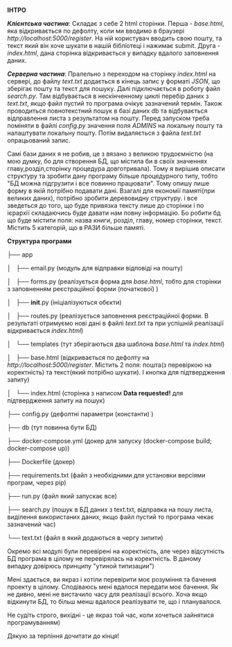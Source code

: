 **ІНТРО**

**_Клієнтська частина_**: Складає з себе 2 html сторінки. 
Перша - _base.html_, яка відкривається по дефолту, коли ми вводимо в браузері _http://localhost:5000/register_. На ній користувач вводить свою пошту, та текст який він хоче шукати в нашій бібліотеці і нажимає submit.
Друга - _index.html_, дана сторінка відкривається у випадку вдалого заповнення даних.


**_Серверна частина_**: Пралельно з переходом на сторінку _index.html_ на сервері, до файлу _text.txt_ додається в кінець запис у форматі _JSON_, що зберігає пошту та текст для пошуку.
Далі підключається в роботу файл _search.py_. Там відбувається в нескінченному циклі перебір даних з _text.txt_, якщо файл пустий то програма очікує зазначений термін. Також проводиться повнотекстний пошук в базі даних db та відбувається відправлення листа з результатом на пошту. Перед запуском треба поміняти в файлі _config.py_ значення поля *ADMINS* на локальну пошту та налаштувати локальну пошту. Потім видаляється з файла _text.txt_ опрацьований запис.
 
Самі бази даних я не робив, це з вязано з великою трудоємністю (на мою думку, бо для створення БД, що містила би в своїх значеннях главу,розділ,сторінку процедура довготривала). Тому я вирішив описати структуру та зробити дану програму більше процедурного типу, тобто "БД можна підгрузити і все повинно працювати". Тому опишу лише форму в якій потрібно подавати дані. Взагалі для економії памяті(при великих даних), потрібно зробити деревовидну структуру. і все зведеться до того, що буде привязка тексту лише до сторінки і по ієрархії складаючись буде давати нам повну інформацію. Бо робити бд що буде містити поля: назва книги, розділ, главу, номер сторінки, текст. Містить 5 категорій, що в РАЗИ більше памяті.

**Структура програми**

├── app

│   ├── email.py (модуль для відправки відповіді на пошту)

│   ├── forms.py (реалізується форма для _base.html_, тобто для сторінки з заповненням реєстраційної форми (початкової) )

│   ├── __init__.py (ініціалізуються обєкти)

│   ├── routes.py (реалізується заповнення реєстраційної форми. В результаті отримуємо нові дані в файлі _text.txt_ та при успішній реалізації відкривається _index.html_)

│   └── templates (тут зберігаються два шаблона _base.html_ та _index.html_)

│       ├── base.html (відкривається по дефолту на _http://localhost:5000/register_. Містить 2 поля: пошта(з перевіркою на коректність) та текст(який потрібно шукати). І кнопка для підтвердження запиту)

│       └── index.html (сторінка з написом **Data requested!** для підтвердження запиту на пошук)

├── config.py (дефолтні параметри (константи) )

├── db (тут повинна бути БД)

├── docker-compose.yml (докер для запуску (docker-compose build; docker-compose up))

├── Dockerfile (докер)

├── requirements.txt (файл з необхідними для установки версіями програм, через pip)

├── run.py (файл який запускає все)

├── search.py (пошук в БД даних з text.txt, відправка на пошу листа, виділення використаних даних, якщо файл пустий то програма чекає зазначений час)

└── text.txt (файл в який додаються в чергу зипити)

Окремо всі модулі були перевірені на коректність, але через відсутність БД програма в цілому не перевірялась на коректність. В даному випадку довірюсь принципу "утиной типизации")

Мені здається, ви якраз і хотіли перевірити моє розуміння та бачення проекту в цілому. Сподіваюсь мені вдалося передати моє бачення. Як не дивно, мені не вистачило часу для реалізації всього. Хоча якщо відкинути БД, то більш менш вдалося реалізувати те, що і планувалося.

Не судіть строго, вихідні - це якраз той час, коли хочеться зайнятися програмуванням)

Дякую за терпіння дочитати до кінця!

